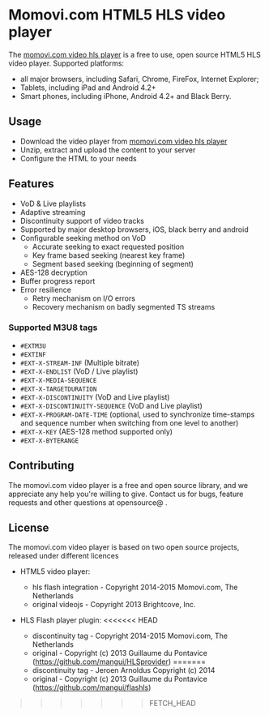 #  Momovi.com HTML5 HLS video player

The [momovi.com video hls player](https://momovi.com/opensource/momovi-video-hls) is a free to use, open source HTML5 HLS video player.
Supported platforms:
- all major browsers, including Safari, Chrome, FireFox, Internet Explorer;
- Tablets, including iPad and Android 4.2+
- Smart phones, including iPhone, Android 4.2+ and Black Berry.

## Usage
  - Download the video player from [momovi.com video hls player](https://momovi.com/opensource/momovi-video-hls)
  - Unzip, extract and upload the content to your server
  - Configure the HTML to your needs

## Features

  - VoD & Live playlists
  - Adaptive streaming
  - Discontinuity support of video tracks
  - Supported by major desktop browsers, iOS, black berry and android
  - Configurable seeking method on VoD
    - Accurate seeking to exact requested position
    - Key frame based seeking (nearest key frame)
    - Segment based seeking (beginning of segment)
  - AES-128 decryption 
  - Buffer progress report
  - Error resilience
    - Retry mechanism on I/O errors 
    - Recovery mechanism on badly segmented TS streams

### Supported M3U8 tags

  - `#EXTM3U`
  - `#EXTINF`
  - `#EXT-X-STREAM-INF` (Multiple bitrate)
  - `#EXT-X-ENDLIST` (VoD / Live playlist)
  - `#EXT-X-MEDIA-SEQUENCE`
  - `#EXT-X-TARGETDURATION`
  - `#EXT-X-DISCONTINUITY` (VoD and Live playlist)
  - `#EXT-X-DISCONTINUITY-SEQUENCE` (VoD and Live playlist)
  - `#EXT-X-PROGRAM-DATE-TIME` (optional, used to synchronize time-stamps and sequence number when switching from one level to another)
  - `#EXT-X-KEY` (AES-128 method supported only)
  - `#EXT-X-BYTERANGE`



## Contributing
The momovi.com video player is a free and open source library, and we appreciate any help you're willing to give. Contact us for bugs, feature requests and other questions at opensource@  .

## License
The momovi.com video player is based on two open source projects, released under different licences
  
  - HTML5 video player:
    - hls flash integration - Copyright 2014-2015 Momovi.com, The Netherlands 
    - original videojs - Copyright 2013 Brightcove, Inc.

  - HLS Flash player plugin:
<<<<<<< HEAD
    - discontinuity tag - Copyright 2014-2015 Momovi.com, The Netherlands 
    - original - Copyright (c) 2013 Guillaume du Pontavice (https://github.com/mangui/HLSprovider)
=======
    - discontinuity tag - Jeroen Arnoldus Copyright (c) 2014  
    - original - Copyright (c) 2013 Guillaume du Pontavice (https://github.com/mangui/flashls)
>>>>>>> FETCH_HEAD





